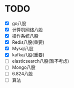 # TODO
- [x] go八股
- [x] 计算机网络八股
- [x] 操作系统八股
- [x] Redis八股(重要) 
- [x] Mysql八股
- [x] kafka八股(重要)
- [ ] elasticsearch八股(暂不考虑)
- [ ] Mongo八股
- [ ] 6.824八股
- [ ] 算法
